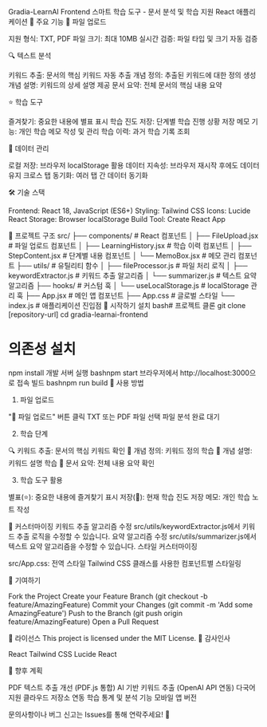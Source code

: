 Gradia-LearnAI Frontend
스마트 학습 도구 - 문서 분석 및 학습 지원 React 애플리케이션
🚀 주요 기능
📁 파일 업로드

지원 형식: TXT, PDF
파일 크기: 최대 10MB
실시간 검증: 파일 타입 및 크기 자동 검증

🔍 텍스트 분석

키워드 추출: 문서의 핵심 키워드 자동 추출
개념 정의: 추출된 키워드에 대한 정의 생성
개념 설명: 키워드의 상세 설명 제공
문서 요약: 전체 문서의 핵심 내용 요약

⭐ 학습 도구

즐겨찾기: 중요한 내용에 별표 표시
학습 진도 저장: 단계별 학습 진행 상황 저장
메모 기능: 개인 학습 메모 작성 및 관리
학습 이력: 과거 학습 기록 조회

💾 데이터 관리

로컬 저장: 브라우저 localStorage 활용
데이터 지속성: 브라우저 재시작 후에도 데이터 유지
크로스 탭 동기화: 여러 탭 간 데이터 동기화

🛠 기술 스택

Frontend: React 18, JavaScript (ES6+)
Styling: Tailwind CSS
Icons: Lucide React
Storage: Browser localStorage
Build Tool: Create React App

📂 프로젝트 구조
src/
├── components/          # React 컴포넌트
│   ├── FileUpload.jsx   # 파일 업로드 컴포넌트
│   ├── LearningHistory.jsx # 학습 이력 컴포넌트
│   ├── StepContent.jsx  # 단계별 내용 컴포넌트
│   └── MemoBox.jsx      # 메모 관리 컴포넌트
├── utils/              # 유틸리티 함수
│   ├── fileProcessor.js # 파일 처리 로직
│   ├── keywordExtractor.js # 키워드 추출 알고리즘
│   └── summarizer.js    # 텍스트 요약 알고리즘
├── hooks/              # 커스텀 훅
│   └── useLocalStorage.js # localStorage 관리 훅
├── App.jsx             # 메인 앱 컴포넌트
├── App.css             # 글로벌 스타일
└── index.js            # 애플리케이션 진입점
🚦 시작하기
설치
bash# 프로젝트 클론
git clone [repository-url]
cd gradia-learnai-frontend

# 의존성 설치
npm install
개발 서버 실행
bashnpm start
브라우저에서 http://localhost:3000으로 접속
빌드
bashnpm run build
📖 사용 방법
1. 파일 업로드

"📁 파일 업로드" 버튼 클릭
TXT 또는 PDF 파일 선택
파일 분석 완료 대기

2. 학습 단계

🔍 키워드 추출: 문서의 핵심 키워드 확인
🧠 개념 정의: 키워드 정의 학습
📝 개념 설명: 키워드 설명 학습
📄 문서 요약: 전체 내용 요약 확인

3. 학습 도구 활용

별표(⭐): 중요한 내용에 즐겨찾기 표시
저장(💾): 현재 학습 진도 저장
메모: 개인 학습 노트 작성

🔧 커스터마이징
키워드 추출 알고리즘 수정
src/utils/keywordExtractor.js에서 키워드 추출 로직을 수정할 수 있습니다.
요약 알고리즘 수정
src/utils/summarizer.js에서 텍스트 요약 알고리즘을 수정할 수 있습니다.
스타일 커스터마이징

src/App.css: 전역 스타일
Tailwind CSS 클래스를 사용한 컴포넌트별 스타일링

🤝 기여하기

Fork the Project
Create your Feature Branch (git checkout -b feature/AmazingFeature)
Commit your Changes (git commit -m 'Add some AmazingFeature')
Push to the Branch (git push origin feature/AmazingFeature)
Open a Pull Request

📝 라이선스
This project is licensed under the MIT License.
🙏 감사인사

React
Tailwind CSS
Lucide React

🚀 향후 계획

 PDF 텍스트 추출 개선 (PDF.js 통합)
 AI 기반 키워드 추출 (OpenAI API 연동)
 다국어 지원
 클라우드 저장소 연동
 학습 통계 및 분석 기능
 모바일 앱 버전


문의사항이나 버그 신고는 Issues를 통해 연락주세요! 🐛